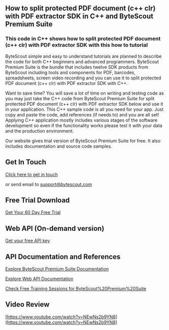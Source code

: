 ## How to split protected PDF document (c++ clr) with PDF extractor SDK in C++ and ByteScout Premium Suite

### This code in C++ shows how to split protected PDF document (c++ clr) with PDF extractor SDK with this how to tutorial

ByteScout simple and easy to understand tutorials are planned to describe the code for both C++ beginners and advanced programmers. ByteScout Premium Suite is the bundle that includes twelve SDK products from ByteScout including tools and components for PDF, barcodes, spreadsheets, screen video recording and you can use it to split protected PDF document (c++ clr) with PDF extractor SDK with C++.

Want to save time? You will save a lot of time on writing and testing code as you may just take the C++ code from ByteScout Premium Suite for split protected PDF document (c++ clr) with PDF extractor SDK below and use it in your application. This C++ sample code is all you need for your app. Just copy and paste the code, add references (if needs to) and you are all set! Applying C++ application mostly includes various stages of the software development so even if the functionality works please test it with your data and the production environment.

Our website gives trial version of ByteScout Premium Suite for free. It also includes documentation and source code samples.

## Get In Touch

[Click here to get in touch](https://bytescout.zendesk.com/hc/en-us/requests/new?subject=ByteScout%20Premium%20Suite%20Question)

or send email to [support@bytescout.com](mailto:support@bytescout.com?subject=ByteScout%20Premium%20Suite%20Question) 

## Free Trial Download

[Get Your 60 Day Free Trial](https://bytescout.com/download/web-installer?utm_source=github-readme)

## Web API (On-demand version)

[Get your free API key](https://pdf.co/documentation/api?utm_source=github-readme)

## API Documentation and References

[Explore ByteScout Premium Suite Documentation](https://bytescout.com/documentation/index.html?utm_source=github-readme)

[Explore Web API Documentation](https://pdf.co/documentation/api?utm_source=github-readme)

[Check Free Training Sessions for ByteScout%20Premium%20Suite](https://academy.bytescout.com/)

## Video Review

[https://www.youtube.com/watch?v=NEwNs2b9YN8](https://www.youtube.com/watch?v=NEwNs2b9YN8)